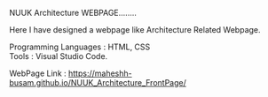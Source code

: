 NUUK Architecture WEBPAGE........                                                                                                                                         

Here I have designed a webpage like Architecture Related Webpage.                                                                                                         

Programming Languages : HTML, CSS                                                                                                                                         
Tools  : Visual Studio Code.

WebPage Link :  https://maheshh-busam.github.io/NUUK_Architecture_FrontPage/
